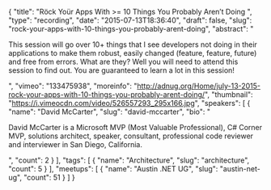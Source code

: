 {
  "title": "Röck Yoür Apps With >= 10 Things You Probably Aren’t Doing ",
  "type": "recording",
  "date": "2015-07-13T18:36:40",
  "draft": false,
  "slug": "rock-your-apps-with-10-things-you-probably-arent-doing",
  "abstract": "<p>This session will go over 10+ things that I see developers not doing in their applications to make them robust, easily changed (feature, feature, future) and free from errors. What are they? Well you will need to attend this session to find out. You are guaranteed to learn a lot in this session!</p>",
  "vimeo": "133475938",
  "moreinfo": "http://adnug.org/Home/july-13-2015-rock-your-apps-with-10-things-you-probably-arent-doing/",
  "thumbnail": "https://i.vimeocdn.com/video/526557293_295x166.jpg",
  "speakers": [
    {
      "name": "David McCarter",
      "slug": "david-mccarter",
      "bio": "<p>David McCarter is a Microsoft MVP (Most Valuable Professional), C# Corner MVP, solutions architect, speaker, consultant, professional code reviewer and interviewer in San Diego, California.</p>",
      "count": 2
    }
  ],
  "tags": [
    {
      "name": "Architecture",
      "slug": "architecture",
      "count": 5
    }
  ],
  "meetups": [
    {
      "name": "Austin .NET UG",
      "slug": "austin-net-ug",
      "count": 51
    }
  ]
}